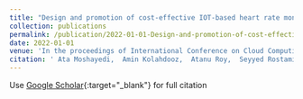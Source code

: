 ```yaml
---
title: "Design and promotion of cost-effective IOT-based heart rate monitoring"
collection: publications
permalink: /publication/2022-01-01-Design-and-promotion-of-cost-effective-IOT-based-heart-rate-monitoring
date: 2022-01-01
venue: 'In the proceedings of International Conference on Cloud Computing, Internet of Things, and Computer Applications (CICA 2022)'
citation: ' Ata Moshayedi,  Amin Kolahdooz,  Atanu Roy,  Seyyed Rostami,  Xiaoyun Xie, &quot;Design and promotion of cost-effective IOT-based heart rate monitoring.&quot; In the proceedings of International Conference on Cloud Computing, Internet of Things, and Computer Applications (CICA 2022), 2022.'
---
```

Use [Google Scholar](https://scholar.google.com/scholar?q=Design+and+promotion+of+cost+effective+IOT+based+heart+rate+monitoring){:target="_blank"} for full citation